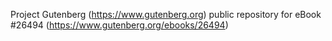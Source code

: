 Project Gutenberg (https://www.gutenberg.org) public repository for eBook #26494 (https://www.gutenberg.org/ebooks/26494)
